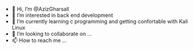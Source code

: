 - 👋 Hi, I’m @AzizGharsall
- 👀 I’m interested in back end development
- 🌱 I’m currently learning c programming and getting confortable with Kali Linux
- 💞️ I’m looking to collaborate on ...
- 📫 How to reach me ...

<!---
KINSMICKETxD/KINSMICKETxD is a ✨ special ✨ repository because its `README.md` (this file) appears on your GitHub profile.
You can click the Preview link to take a look at your changes.
--->
